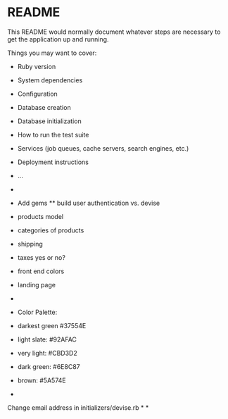 # README

This README would normally document whatever steps are necessary to get the
application up and running.

Things you may want to cover:

* Ruby version

* System dependencies

* Configuration

* Database creation

* Database initialization

* How to run the test suite

* Services (job queues, cache servers, search engines, etc.)

* Deployment instructions

* ...
* 
* Add gems
** build user authentication vs. devise
* products model
* categories of products
* shipping
* taxes yes or no?
* front end colors
* landing page
* 
* Color Palette: 
* darkest green #37554E
* light slate: #92AFAC
* very light: #CBD3D2
* dark green: #6E8C87
* brown: #5A574E
* 
Change email address in initializers/devise.rb
* 
* 
